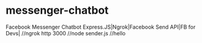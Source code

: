 # messenger-chatbot
Facebook Messenger Chatbot
Express.JS|Ngrok|Facebook Send API|FB for Devs|
//ngrok http 3000
//node sender.js
//hello
